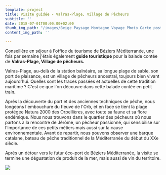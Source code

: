 ```yaml
---
template: project
title: Visite guidée - Valras-Plage, Village de Pêcheurs
subtitle: ''
date: 2018-07-01T00:00:00+02:00
thumb_img_path: "/images/Beige Paysage Montagne Voyage Photo Carte postale (1).png"
content_img_path: ''

---
```

Conseillère en séjour à l'office du tourisme de Béziers Méditerranée, une fois par semaine j'étais également **guide touristique** pour la balade contée de **Valras-Plage, Village de pêcheurs.**

Valras-Plage, au-delà de la station balnéaire, sa longue plage de sable, son port de plaisance, est un village de pêcheurs ancestral, toujours bien vivant aujourd'hui. Quelles sont les traces passées et actuelles de cette tradition maritime ? C'est ce que l'on découvre dans cette balade contée en petit train.

Après la découverte du port et des anciennes techniques de pêche, nous longeons l'embouchure du fleuve de l'Orb, et en face se tient la plage protégée Natura 2000 des Orpellières, avec toute sa faune et sa flore endémique. Nous nous trouvons dans le quartier des pécheurs où nous partons à la rencontre de Jérôme, un pêcheur passionné, qui sensibilise sur l'importance de ces petits métiers mais aussi sur la cause environnementale. Avant de repartir, nous pouvons observer une barque catalane, bateau de pêche traditionnel de la Méditerranée du début du XXe siècle.

Après un détour vers le futur éco-port de Béziers Méditerranée, la visite se termine une dégustation de produit de la mer, mais aussi de vin du territoire.

![](/images/IMG_20180815_204111.jpg)